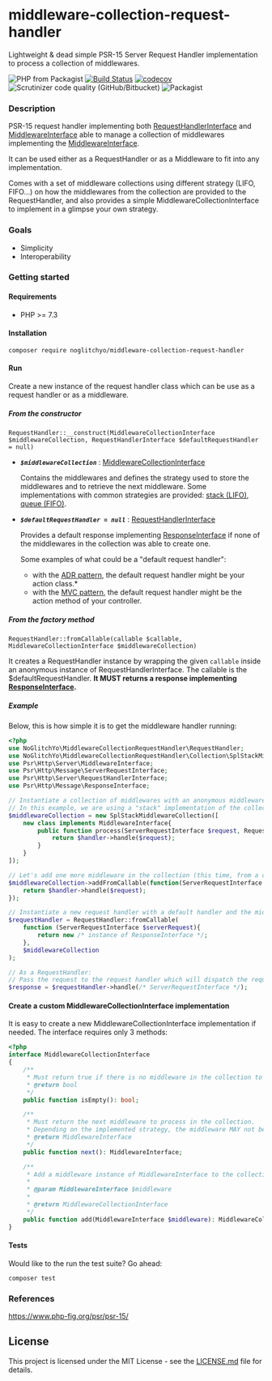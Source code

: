 # middleware-collection-request-handler

Lightweight & dead simple PSR-15 Server Request Handler implementation to process a collection of middlewares.

![PHP from Packagist](https://img.shields.io/packagist/php-v/noglitchyo/middleware-collection-request-handler.svg)
[![Build Status](https://travis-ci.org/noglitchyo/middleware-collection-request-handler.svg?branch=master)](https://travis-ci.org/noglitchyo/middleware-collection-request-handler)
[![codecov](https://codecov.io/gh/noglitchyo/middleware-collection-request-handler/branch/master/graph/badge.svg)](https://codecov.io/gh/noglitchyo/middleware-collection-request-handler)
![Scrutinizer code quality (GitHub/Bitbucket)](https://img.shields.io/scrutinizer/quality/g/noglitchyo/middleware-collection-request-handler.svg)
![Packagist](https://img.shields.io/packagist/l/noglitchyo/middleware-collection-request-handler.svg)

### Description

PSR-15 request handler implementing both [RequestHandlerInterface](https://github.com/php-fig/http-server-handler/blob/master/src/RequestHandlerInterface.php) and [MiddlewareInterface](https://github.com/php-fig/http-server-middleware/blob/master/src/MiddlewareInterface.php)
able to manage a collection of middlewares implementing the [MiddlewareInterface](https://github.com/php-fig/http-server-middleware/blob/master/src/MiddlewareInterface.php).

It can be used either as a RequestHandler or as a Middleware to fit into any implementation.

Comes with a set of middleware collections using different strategy (LIFO, FIFO...) on how the middlewares from the collection are provided to the RequestHandler, and also provides a simple MiddlewareCollectionInterface to implement in a glimpse your own strategy.

### Goals

- Simplicity
- Interoperability

### Getting started

#### Requirements

- PHP >= 7.3

#### Installation

`composer require noglitchyo/middleware-collection-request-handler`

#### Run

Create a new instance of the request handler class which can be use as a request handler or as a middleware.

##### From the constructor 

`RequestHandler::__construct(MiddlewareCollectionInterface $middlewareCollection, RequestHandlerInterface $defaultRequestHandler = null)`

- ***`$middlewareCollection`*** : [MiddlewareCollectionInterface](https://github.com/noglitchyo/middleware-collection-request-handler/blob/master/src/MiddlewareCollectionInterface.php)

    Contains the middlewares and defines the strategy used to store the middlewares and to retrieve the next middleware.
    Some implementations with common strategies are provided: [stack (LIFO)](https://github.com/noglitchyo/middleware-collection-request-handler/blob/master/src/Collection/SplStackMiddlewareCollection.php), [queue (FIFO)](https://github.com/noglitchyo/middleware-collection-request-handler/blob/master/src/Collection/SplQueueMiddlewareCollection.php).

- ***`$defaultRequestHandler = null`*** : [RequestHandlerInterface](https://github.com/php-fig/http-server-handler/blob/master/src/RequestHandlerInterface.php)

    Provides a default response implementing [ResponseInterface](https://github.com/php-fig/http-message/blob/master/src/ResponseInterface.php) if none of the middlewares in the collection was able to create one.

    Some examples of what could be a "default request handler":
    - with the [ADR pattern](https://en.wikipedia.org/wiki/Action%E2%80%93domain%E2%80%93responder), the default request handler might be your action class.*
    - with the [MVC pattern](https://en.wikipedia.org/wiki/Model%E2%80%93view%E2%80%93controller), the default request handler might be the action method of your controller.

##### From the factory method

`RequestHandler::fromCallable(callable $callable, MiddlewareCollectionInterface $middlewareCollection)`
 
It creates a RequestHandler instance by wrapping the given `callable` inside an anonymous instance of RequestHandlerInterface.
The callable is the $defaultRequestHandler. **It MUST returns a response implementing [ResponseInterface](https://github.com/php-fig/http-message/blob/master/src/ResponseInterface.php).**

##### Example

Below, this is how simple it is to get the middleware handler running:

```php
<?php
use NoGlitchYo\MiddlewareCollectionRequestHandler\RequestHandler;
use NoGlitchYo\MiddlewareCollectionRequestHandler\Collection\SplStackMiddlewareCollection;
use Psr\Http\Server\MiddlewareInterface;
use Psr\Http\Message\ServerRequestInterface;
use Psr\Http\Server\RequestHandlerInterface;
use Psr\Http\Message\ResponseInterface;

// Instantiate a collection of middlewares with an anonymous middleware class.
// In this example, we are using a "stack" implementation of the collection.
$middlewareCollection = new SplStackMiddlewareCollection([
    new class implements MiddlewareInterface{
        public function process(ServerRequestInterface $request, RequestHandlerInterface $handler) : ResponseInterface{
            return $handler->handle($request);
        }
    }
]);

// Let's add one more middleware in the collection (this time, from a callable)
$middlewareCollection->addFromCallable(function(ServerRequestInterface $request, RequestHandlerInterface $handler){
    return $handler->handle($request);
});

// Instantiate a new request handler with a default handler and the middleware collection.
$requestHandler = RequestHandler::fromCallable(
    function (ServerRequestInterface $serverRequest){
        return new /* instance of ResponseInterface */;
    }, 
    $middlewareCollection
);

// As a RequestHandler:
// Pass the request to the request handler which will dispatch the request to the middlewares.
$response = $requestHandler->handle(/* ServerRequestInterface */); 

```

#### Create a custom MiddlewareCollectionInterface implementation

It is easy to create a new MiddlewareCollectionInterface implementation if needed. The interface requires only 3 methods:
```php
<?php
interface MiddlewareCollectionInterface
{
    /**
     * Must return true if there is no middleware in the collection to process.
     * @return bool
     */
    public function isEmpty(): bool;

    /**
     * Must return the next middleware to process in the collection.
     * Depending on the implemented strategy, the middleware MAY not be removed from the collection.
     * @return MiddlewareInterface
     */
    public function next(): MiddlewareInterface;

    /**
     * Add a middleware instance of MiddlewareInterface to the collection.
     *
     * @param MiddlewareInterface $middleware
     *
     * @return MiddlewareCollectionInterface
     */
    public function add(MiddlewareInterface $middleware): MiddlewareCollectionInterface;
}
```

#### Tests

Would like to the run the test suite? Go ahead:

`composer test`

### References

https://www.php-fig.org/psr/psr-15/

## License

This project is licensed under the MIT License - see the [LICENSE.md](LICENSE.md) file for details.
